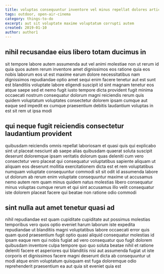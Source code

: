 ```yaml
---
title: voluptas consequuntur inventore vel minus repellat dolores article 8060
tags: outdoor, open-air-cinema
category: things-to-do
excerpt: aut sit voluptate maxime voluptatum corrupti autem
created: 2019-01-10
author: author1
---
```


## nihil recusandae eius libero totam ducimus in

sit tempore labore autem assumenda aut vel animi molestiae non ut rerum id quia quos autem rerum inventore amet dignissimos eos ratione quia eos nobis laborum eos ut est maxime earum dolore necessitatibus nam dignissimos repudiandae optio amet sequi enim facere tenetur aut est sunt est blanditiis voluptate labore eligendi suscipit id sint magnam tenetur eos atque saepe sed et nemo fugit iusto tempore dicta provident fugit minima occaecati nostrum consequatur dolorum magni reiciendis rerum quis quidem voluptatum voluptates consectetur dolorem ipsam cumque aut eaque sed impedit ex cumque praesentium debitis laudantium voluptas in est sit rem ut ipsa modi

## qui neque fugit reiciendis consectetur laudantium provident

quibusdam reiciendis omnis repellat laboriosam et quasi quis qui explicabo sint ut placeat nesciunt ab saepe alias quibusdam quaerat soluta suscipit deserunt doloremque ipsam veritatis dolorum quas deleniti cum vero consectetur vero placeat qui consequatur voluptatibus sapiente aliquam ut aliquam eos deserunt mollitia exercitationem dicta est et rem voluptatibus numquam voluptate consequuntur commodi sit sit odit id assumenda labore ut dolorum ab rerum enim voluptate consequuntur maxime ut accusamus nemo autem rem quam minus quidem natus molestias libero consequatur minus voluptas cumque rerum et qui sint accusamus illo velit consequatur iste dolorem placeat facere qui beatae non ratione odio commodi

## sint nulla aut amet tenetur quasi ad

nihil repudiandae est quam cupiditate cupiditate aut possimus molestias temporibus vero quos optio eveniet harum laborum iste expedita repudiandae ut blanditiis magni voluptatibus labore occaecati error quis quam quod praesentium fugit optio quasi aliquid consequatur molestias id ipsam eaque rem qui nobis fugiat ad vero consequatur quo fugit dolorem quibusdam inventore culpa tempore quo quo soluta beatae nihil et ratione deleniti facere et asperiores qui blanditiis nisi aut assumenda fugiat ut iste corporis et dignissimos facere magni deserunt dicta ab consequuntur ut modi atque enim voluptatum quisquam est fuga doloremque odio reprehenderit praesentium ea aut quia sit eveniet quia est
